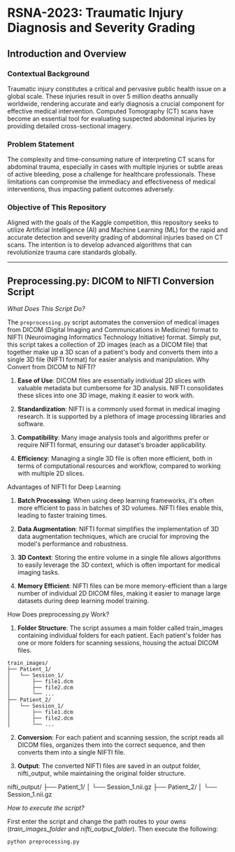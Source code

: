 # RSNA-2023: Traumatic Injury Diagnosis and Severity Grading

## Introduction and Overview

### Contextual Background

Traumatic injury constitutes a critical and pervasive public health issue on a global scale. These injuries result in over 5 million deaths annually worldwide, rendering accurate and early diagnosis a crucial component for effective medical intervention. Computed Tomography (CT) scans have become an essential tool for evaluating suspected abdominal injuries by providing detailed cross-sectional imagery.

### Problem Statement

The complexity and time-consuming nature of interpreting CT scans for abdominal trauma, especially in cases with multiple injuries or subtle areas of active bleeding, pose a challenge for healthcare professionals. These limitations can compromise the immediacy and effectiveness of medical interventions, thus impacting patient outcomes adversely.

### Objective of This Repository

Aligned with the goals of the Kaggle competition, this repository seeks to utilize Artificial Intelligence (AI) and Machine Learning (ML) for the rapid and accurate detection and severity grading of abdominal injuries based on CT scans. The intention is to develop advanced algorithms that can revolutionize trauma care standards globally.

---
## Preprocessing.py: DICOM to NIFTI Conversion Script

*What Does This Script Do?*

The `preprocessing.py` script automates the conversion of medical images from DICOM (Digital Imaging and Communications in Medicine) format to NIFTI (Neuroimaging Informatics Technology Initiative) format. Simply put, this script takes a collection of 2D images (each as a DICOM file) that together make up a 3D scan of a patient's body and converts them into a single 3D file (NIFTI format) for easier analysis and manipulation.
Why Convert from DICOM to NIFTI?

1. **Ease of Use**: DICOM files are essentially individual 2D slices with valuable metadata but cumbersome for 3D analysis. NIFTI consolidates these slices into one 3D image, making it easier to work with.

2. **Standardization**: NIFTI is a commonly used format in medical imaging research. It is supported by a plethora of image processing libraries and software.

3. **Compatibility**: Many image analysis tools and algorithms prefer or require NIFTI format, ensuring our dataset's broader applicability.

4. **Efficiency**: Managing a single 3D file is often more efficient, both in terms of computational resources and workflow, compared to working with multiple 2D slices.

Advantages of NIFTI for Deep Learning

1. **Batch Processing**: When using deep learning frameworks, it's often more efficient to pass in batches of 3D volumes. NIFTI files enable this, leading to faster training times.

2. **Data Augmentation**: NIFTI format simplifies the implementation of 3D data augmentation techniques, which are crucial for improving the model's performance and robustness.

3. **3D Context**: Storing the entire volume in a single file allows algorithms to easily leverage the 3D context, which is often important for medical imaging tasks.

4. **Memory Efficient**: NIFTI files can be more memory-efficient than a large number of individual 2D DICOM files, making it easier to manage large datasets during deep learning model training.

How Does preprocessing.py Work?

1. **Folder Structure**: The script assumes a main folder called train_images containing individual folders for each patient. Each patient's folder has one or more folders for scanning sessions, housing the actual DICOM files.

```plaintext
train_images/
├── Patient_1/
│   └── Session_1/
│       ├── file1.dcm
│       ├── file2.dcm
│       └── ...
├── Patient_2/
│   └── Session_1/
│       ├── file1.dcm
│       ├── file2.dcm
│       └── ...
```

2. **Conversion**: For each patient and scanning session, the script reads all DICOM files, organizes them into the correct sequence, and then converts them into a single NIFTI file.

3. **Output**: The converted NIFTI files are saved in an output folder, nifti_output, while maintaining the original folder structure.

nifti_output/
├── Patient_1/
│   └── Session_1.nii.gz
├── Patient_2/
│   └── Session_1.nii.gz


*How to execute the script?*

First enter the script and change the path routes to your owns (*train_images_folder* and *nifti_output_folder*). Then execute the following:

`python preprocessing.py`